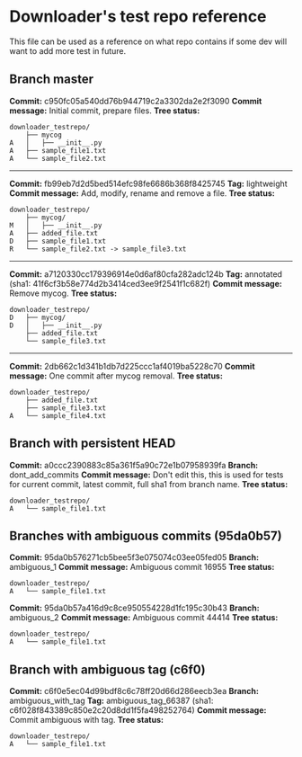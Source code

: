 # Downloader's test repo reference

This file can be used as a reference on what repo contains
if some dev will want to add more test in future.

Branch master
---

**Commit:** c950fc05a540dd76b944719c2a3302da2e2f3090
**Commit message:** Initial commit, prepare files.
**Tree status:**
```
downloader_testrepo/
    ├── mycog
A   │   ├── __init__.py
A   ├── sample_file1.txt
A   └── sample_file2.txt
```
---
**Commit:** fb99eb7d2d5bed514efc98fe6686b368f8425745
**Tag:** lightweight
**Commit message:** Add, modify, rename and remove a file.
**Tree status:**
```
downloader_testrepo/
    ├── mycog/
M   │   ├── __init__.py
A   ├── added_file.txt
D   ├── sample_file1.txt
R   └── sample_file2.txt -> sample_file3.txt
```
---
**Commit:** a7120330cc179396914e0d6af80cfa282adc124b
**Tag:** annotated (sha1: 41f6cf3b58e774d2b3414ced3ee9f2541f1c682f)
**Commit message:** Remove mycog.
**Tree status:**
```
downloader_testrepo/
D   ├── mycog/
D   │   ├── __init__.py
    ├── added_file.txt
    └── sample_file3.txt
```
---
**Commit:** 2db662c1d341b1db7d225ccc1af4019ba5228c70
**Commit message:** One commit after mycog removal.
**Tree status:**
```
downloader_testrepo/
    ├── added_file.txt
    ├── sample_file3.txt
A   └── sample_file4.txt
```

Branch with persistent HEAD
---

**Commit:** a0ccc2390883c85a361f5a90c72e1b07958939fa
**Branch:** dont_add_commits
**Commit message:** Don't edit this, this is used for tests for current commit, latest commit, full sha1 from branch name.
**Tree status:**
```
downloader_testrepo/
A   └── sample_file1.txt
```

Branches with ambiguous commits (95da0b57)
---

**Commit:** 95da0b576271cb5bee5f3e075074c03ee05fed05
**Branch:** ambiguous_1
**Commit message:** Ambiguous commit 16955
**Tree status:**
```
downloader_testrepo/
A   └── sample_file1.txt
```


**Commit:** 95da0b57a416d9c8ce950554228d1fc195c30b43
**Branch:** ambiguous_2
**Commit message:** Ambiguous commit 44414
**Tree status:**
```
downloader_testrepo/
A   └── sample_file1.txt
```


Branch with ambiguous tag (c6f0)
---

**Commit:** c6f0e5ec04d99bdf8c6c78ff20d66d286eecb3ea
**Branch:** ambiguous_with_tag
**Tag:** ambiguous_tag_66387 (sha1: c6f028f843389c850e2c20d8dd1f5fa498252764)
**Commit message:** Commit ambiguous with tag.
**Tree status:**

```
downloader_testrepo/
A   └── sample_file1.txt
```
